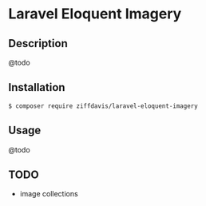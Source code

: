 # Laravel Eloquent Imagery

## Description

@todo

## Installation

    $ composer require ziffdavis/laravel-eloquent-imagery

## Usage

@todo

## TODO

- image collections

